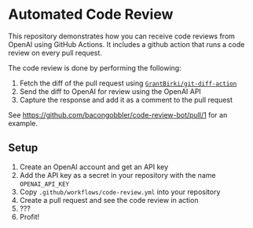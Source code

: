 # Automated Code Review

This repository demonstrates how you can receive code reviews from OpenAI using GitHub Actions. It includes a github action that runs a code review on every pull request.

The code review is done by performing the following:

1. Fetch the diff of the pull request using [`GrantBirki/git-diff-action`](https://github.com/GrantBirki/git-diff-action)
2. Send the diff to OpenAI for review using the OpenAI API
3. Capture the response and add it as a comment to the pull request

See https://github.com/bacongobbler/code-review-bot/pull/1 for an example.

## Setup

1. Create an OpenAI account and get an API key
2. Add the API key as a secret in your repository with the name `OPENAI_API_KEY`
3. Copy `.github/workflows/code-review.yml` into your repository
4. Create a pull request and see the code review in action
5. ???
6. Profit!
